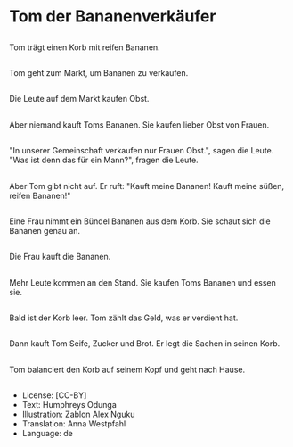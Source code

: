 # Tom der Bananenverkäufer

##
Tom trägt einen Korb mit reifen Bananen.

##
Tom geht zum Markt, um Bananen zu verkaufen.

##
Die Leute auf dem Markt kaufen Obst.

##
Aber niemand kauft Toms Bananen. Sie kaufen lieber Obst von Frauen.

##
"In unserer Gemeinschaft verkaufen nur Frauen Obst.", sagen die Leute. "Was ist denn das für ein Mann?", fragen die Leute.

##
Aber Tom gibt nicht auf. Er ruft: "Kauft meine Bananen! Kauft meine süßen, reifen Bananen!"

##
Eine Frau nimmt ein Bündel Bananen aus dem Korb. Sie schaut sich die Bananen genau an.

##
Die Frau kauft die Bananen.

##
Mehr Leute kommen an den Stand. Sie kaufen Toms Bananen und essen sie.

##
Bald ist der Korb leer. Tom zählt das Geld, was er verdient hat.

##
Dann kauft Tom Seife, Zucker und Brot. Er legt die Sachen in seinen Korb.

##
Tom balanciert den Korb auf seinem Kopf und geht nach Hause.

##
* License: [CC-BY]
* Text: Humphreys Odunga
* Illustration: Zablon Alex Nguku
* Translation: Anna Westpfahl
* Language: de
